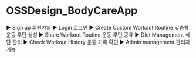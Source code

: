 # OSSDesign_BodyCareApp

▶ Sign up                                 회원가입
▶ Login                                   로그인
▶ Create Custom Workout Routine           맞춤형 운동 루틴 생성
▶ Share Workout Routine                   운동 루틴 공유
▶ Diet Management                         식단 관리
▶ Check Workout History                   운동 기록 확인
▶ Admin management                        관리자 기능
